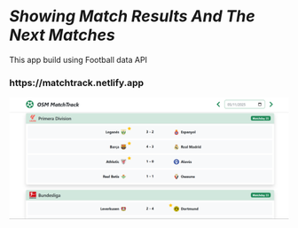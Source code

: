 # <i>Showing Match Results And The Next Matches</i>
<p>This app build using Football data API</p>
<h3>https://matchtrack.netlify.app</h3>
<img src="preview.png" />
